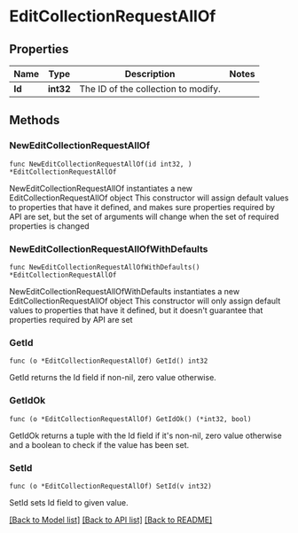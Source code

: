 # EditCollectionRequestAllOf

## Properties

Name | Type | Description | Notes
------------ | ------------- | ------------- | -------------
**Id** | **int32** | The ID of the collection to modify. | 

## Methods

### NewEditCollectionRequestAllOf

`func NewEditCollectionRequestAllOf(id int32, ) *EditCollectionRequestAllOf`

NewEditCollectionRequestAllOf instantiates a new EditCollectionRequestAllOf object
This constructor will assign default values to properties that have it defined,
and makes sure properties required by API are set, but the set of arguments
will change when the set of required properties is changed

### NewEditCollectionRequestAllOfWithDefaults

`func NewEditCollectionRequestAllOfWithDefaults() *EditCollectionRequestAllOf`

NewEditCollectionRequestAllOfWithDefaults instantiates a new EditCollectionRequestAllOf object
This constructor will only assign default values to properties that have it defined,
but it doesn't guarantee that properties required by API are set

### GetId

`func (o *EditCollectionRequestAllOf) GetId() int32`

GetId returns the Id field if non-nil, zero value otherwise.

### GetIdOk

`func (o *EditCollectionRequestAllOf) GetIdOk() (*int32, bool)`

GetIdOk returns a tuple with the Id field if it's non-nil, zero value otherwise
and a boolean to check if the value has been set.

### SetId

`func (o *EditCollectionRequestAllOf) SetId(v int32)`

SetId sets Id field to given value.



[[Back to Model list]](../README.md#documentation-for-models) [[Back to API list]](../README.md#documentation-for-api-endpoints) [[Back to README]](../README.md)


